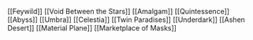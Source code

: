 [[Feywild]]
[[Void Between the Stars]]
[[Amalgam]]
[[Quintessence]]
[[Abyss]]
[[Umbra]]
[[Celestia]]
[[Twin Paradises]]
[[Underdark]]
[[Ashen Desert]]
[[Material Plane]]
[[Marketplace of Masks]]


